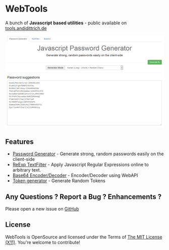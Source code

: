 WebTools
=========================

A bunch of **Javascript based utilities** - public available on [tools.andidittrich.de](http://tools.andidittrich.de/)

![Screenshot](https://github.com/AndiDittrich/WebTools/raw/master/assets/screenshot1.jpg)

Features
---------------------------------------------

* [Password Generator](http://tools.andidittrich.de/PasswordGenerator.html) - Generate strong, random passwords easily on the client-side
* [ReExp TextFilter](http://tools.andidittrich.de/TextFilter.html) - Apply Javascript Regular Expressions online to arbitrary text.
* [Base64 Encoder/Decoder](http://tools.andidittrich.de/Base64.html) - Encoder/Decoder using WebAPI
* [Token generator](http://tools.andidittrich.de/Token.html) - Generate Random Tokens

Any Questions ? Report a Bug ? Enhancements ?
---------------------------------------------
Please open a new issue on [GitHub](https://github.com/AndiDittrich/Webtools/issues)

License
-------
WebTools is OpenSource and licensed under the Terms of [The MIT License (X11)](http://opensource.org/licenses/MIT). You're welcome to contribute!